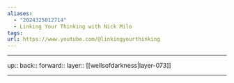 ```yaml
---
aliases:
  - "2024325012714"
  - Linking Your Thinking with Nick Milo
tags: 
url: https://www.youtube.com/@linkingyourthinking
---
```




***

up:: 
back:: 
forward:: 
layer:: [[wellsofdarkness|layer-073]]

***
